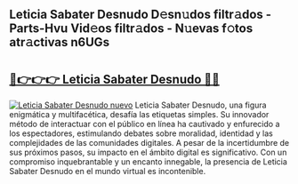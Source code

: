 ## Leticia Sabater Desnudo D𝚎sn𝚞dos filtr𝚊dos - Parts-Hvu Vid𝚎os filtr𝚊dos - N𝚞evas f𝚘tos atr𝚊ctivas n6UGs

# <h2><a href="http://mb0vhvl.tromn.icu/?c=Leticia+Sabater+Desnudo">🔗👉👉👉 Leticia Sabater Desnudo 🔗🔗</a></h2>

[![Leticia Sabater Desnudo nuevo](https://i.imgur.com/pEAQMta.gif)](http://mb0vhvl.tromn.icu/?c=Leticia+Sabater+Desnudo)
Leticia Sabater Desnudo, una figura enigmática y multifacética, desafía las etiquetas simples. Su innovador método de interactuar con el público en línea ha cautivado y enfurecido a los espectadores, estimulando debates sobre moralidad, identidad y las complejidades de las comunidades digitales. A pesar de la incertidumbre de sus próximos pasos, su impacto en el ámbito digital es significativo. Con un compromiso inquebrantable y un encanto innegable, la presencia de Leticia Sabater Desnudo en el mundo virtual es incontenible.
